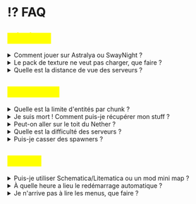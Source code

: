 # ⁉️ FAQ

## <mark style="color:yellow;">GÉNÉRAL</mark>

<details>

<summary>Comment jouer sur Astralya ou SwayNight ?</summary>

Pour information, nous acceptons les versions crackées, premiums, et bedrocks.

## ASTRALYA (Survie)

<mark style="color:green;">**CONNEXION JAVA :**</mark>

* Version : 1.21.1
* IP : play.astralya.fr

<mark style="color:green;">**CONNEXION BEDROCK :**</mark>

* IP : bedrock.astralya.fr
* Port : `19132`



## SWAYNIGHT (Oneblock)

<mark style="color:green;">**CONNEXION JAVA :**</mark>

* Version : 1.21.1
* IP : play.swaynight.fr

<mark style="color:green;">**CONNEXION BEDROCK :**</mark>

* IP : bedrock.swaynight.fr
* Port : `19132`

</details>

<details>

<summary>Le pack de texture ne veut pas charger, que faire ?</summary>

1. Rendez-vous dans votre <mark style="color:green;">liste de serveurs</mark>, et cliquez sur le serveur où vous jouez ![](<.gitbook/assets/image (10).png>)
2. Une fois le serveur sélectionné, cliquez sur "<mark style="color:green;">**Modifier**</mark>" tout en bas![](<.gitbook/assets/image (28).png>)
3. Sur la page qui s'ouvre, <mark style="color:green;">acceptez les textures packs du serveur</mark>![](<.gitbook/assets/image (29).png>)
4. Reconnectez vous ensuite au serveur, et le texture pack devrait charger. Si ce n'est pas le cas, n'hésitez pas à contacter notre équipe sur Discord. :smile:

</details>

<details>

<summary>Quelle est la distance de vue des serveurs ?</summary>

La distance de vue est de 7 en survie, et 8 en oneblock

</details>



## <mark style="color:yellow;">GAMEPLAY</mark>

<details>

<summary>Quelle est la limite d'entités par chunk ?</summary>

Il ne peut y avoir que 16 entités par chunks.

</details>

<details>

<summary>Je suis mort ! Comment puis-je récupérer mon stuff ?</summary>

Bien que nous ne remboursons pas les stuffs perdus par une cause naturelle du jeu, il y a la possibilité de récupérer son stuff en utilisant la commande <mark style="color:red;">`/dback`</mark>.

</details>

<details>

<summary>Peut-on aller sur le toit du Nether ?</summary>

<mark style="color:red;">Non</mark>, comme le stipule notre [reglement-en-jeu.md](informations/reglement-en-jeu.md "mention"), cela est <mark style="color:red;">formellement interdit</mark>.

</details>

<details>

<summary>Quelle est la difficulté des serveurs ?</summary>

Tous nos serveurs sont en difficulté _<mark style="color:green;">Normale</mark>_.

</details>

<details>

<summary>Puis-je casser des spawners ?</summary>

Seuls les joueurs possédant un grade achetable sur notre `/boutique` peuvent casser des spawners. Le grade Astralis/Aetheris permet de les récupérer **sans cet enchantement**.

Si vous ne possédez pas le grade, n'hésitez pas à demander l'aide d'autres joueurs pour casser un spawner. La plupart d'entre eux sont très serviables. Toutefois, merci de respecter leur décision en cas de refus et privilégiez toujours de solliciter un autre joueur plutôt qu'un membre du staff pour ce type de service.

</details>



## <mark style="color:yellow;">DIVERS</mark>

<details>

<summary>Puis-je utiliser Schematica/Litematica ou un mod mini map ?</summary>

Les mods qui n'offrent pas d'avantage injuste par rapport aux autres joueurs et qui n'altèrent pas les mécaniques de base du jeu sont autorisés. Pour Schematica/Litematica : le mode "print" est autorisé seulement sur le serveur créatif. _Voir_ [reglement-en-jeu.md](informations/reglement-en-jeu.md "mention")

</details>

<details>

<summary>À quelle heure a lieu le redémarrage automatique ?</summary>

La totalité de nos serveurs redémarrent **tous les jours à&#x20;**<mark style="color:yellow;">**06:00**</mark>.

</details>

<details>

<summary>Je n'arrive pas à lire les menus, que faire ?</summary>

Rendez-vous dans vos options graphiques, et mettez la **taille de l’interface** à <mark style="color:green;">2</mark>.

![](<.gitbook/assets/image (21).png>)

</details>
